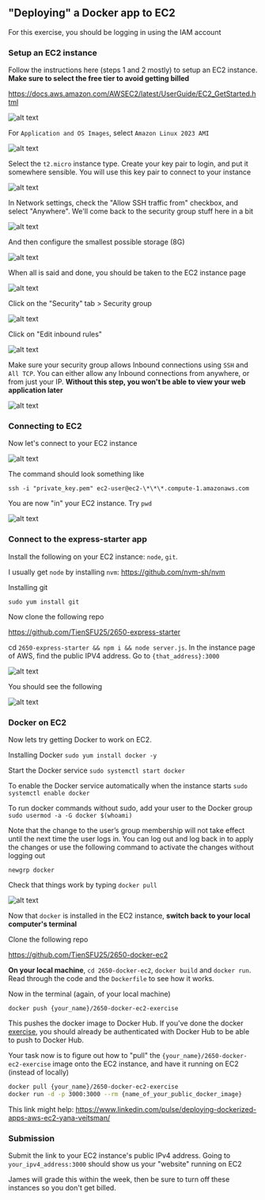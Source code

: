 ## "Deploying" a Docker app to EC2

For this exercise, you should be logging in using the IAM account

### Setup an EC2 instance

Follow the instructions here (steps 1 and 2 mostly) to setup an EC2 instance. **Make sure to select the free tier to avoid getting billed**

https://docs.aws.amazon.com/AWSEC2/latest/UserGuide/EC2_GetStarted.html

![alt text](image.png)

For `Application and OS Images`, select `Amazon Linux 2023 AMI`

![alt text](image-1.png)

Select the `t2.micro` instance type. Create your key pair to login, and put it somewhere sensible. You will use this key pair to connect to your instance

![alt text](image-2.png)

In Network settings, check the "Allow SSH traffic from" checkbox, and select "Anywhere". We'll come back to the security group stuff here in a bit

![alt text](image-3.png)

And then configure the smallest possible storage (8G)

![alt text](image-4.png)

When all is said and done, you should be taken to the EC2 instance page

![alt text](image-5.png)

Click on the "Security" tab > Security group

![alt text](image-6.png)

Click on "Edit inbound rules"

![alt text](image-7.png)

Make sure your security group allows Inbound connections using `SSH` and `All TCP`. You can either allow any Inbound connections from anywhere, or from just your IP. **Without this step, you won't be able to view your web application later**

![alt text](image-8.png)

### Connecting to EC2

Now let's connect to your EC2 instance

![alt text](image-9.png)

The command should look something like

`ssh -i "private_key.pem" ec2-user@ec2-\*\*\*.compute-1.amazonaws.com`

You are now "in" your EC2 instance. Try `pwd`

![alt text](image-10.png)

### Connect to the express-starter app

Install the following on your EC2 instance: `node`, `git`.

I usually get `node` by installing `nvm`: https://github.com/nvm-sh/nvm

Installing git

`sudo yum install git`

Now clone the following repo

https://github.com/TienSFU25/2650-express-starter

cd `2650-express-starter && npm i && node server.js`. In the instance page of AWS, find the public IPV4 address. Go to `{that_address}:3000`

![alt text](image-11.png)

You should see the following

![alt text](image-12.png)

### Docker on EC2

Now lets try getting Docker to work on EC2.

Installing Docker
`sudo yum install docker -y`

Start the Docker service
`sudo systemctl start docker`

To enable the Docker service automatically when the instance starts
`sudo systemctl enable docker`

To run docker commands without sudo, add your user to the Docker group
`sudo usermod -a -G docker $(whoami)`

Note that the change to the user’s group membership will not take effect until the next time the user logs in. You can log out and log back in to apply the changes or use the following command to activate the changes without logging out

`newgrp docker`

Check that things work by typing `docker pull`

![alt text](image-13.png)

Now that `docker` is installed in the EC2 instance, **switch back to your local computer's terminal**

Clone the following repo

https://github.com/TienSFU25/2650-docker-ec2

**On your local machine**, `cd 2650-docker-ec2`, `docker build` and `docker run`. Read through the code and the `Dockerfile` to see how it works.

Now in the terminal (again, of your local machine)

`docker push {your_name}/2650-docker-ec2-exercise`

This pushes the docker image to Docker Hub. If you've done the docker [exercise](../docker-exercise.md), you should already be authenticated with Docker Hub to be able to push to Docker Hub.

Your task now is to figure out how to "pull" the `{your_name}/2650-docker-ec2-exercise` image onto the EC2 instance, and have it running on EC2 (instead of locally)

```bash
docker pull {your_name}/2650-docker-ec2-exercise
docker run -d -p 3000:3000 --rm {name_of_your_public_docker_image}
```

This link might help: https://www.linkedin.com/pulse/deploying-dockerized-apps-aws-ec2-yana-veitsman/

### Submission

Submit the link to your EC2 instance's public IPv4 address. Going to `your_ipv4_address:3000` should show us your "website" running on EC2

James will grade this within the week, then be sure to turn off these instances so you don't get billed.
